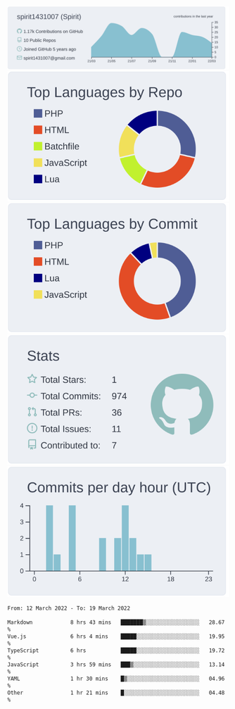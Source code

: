 [![](https://raw.githubusercontent.com/spirit1431007/spirit1431007/master/profile-summary-card-output/nord_bright/0-profile-details.svg)](https://git.io/spiritx)
[![](https://raw.githubusercontent.com/spirit1431007/spirit1431007/master/profile-summary-card-output/nord_bright/1-repos-per-language.svg)](https://git.io/spiritx) [![](https://raw.githubusercontent.com/spirit1431007/spirit1431007/master/profile-summary-card-output/nord_bright/2-most-commit-language.svg)](https://git.io/spiritx)
[![](https://raw.githubusercontent.com/spirit1431007/spirit1431007/master/profile-summary-card-output/nord_bright/3-stats.svg)](https://git.io/spiritx) [![](https://raw.githubusercontent.com/spirit1431007/spirit1431007/master/profile-summary-card-output/nord_bright/4-productive-time.svg)](https://git.io/spiritx)

<!--START_SECTION:waka-->

```text
From: 12 March 2022 - To: 19 March 2022

Markdown            8 hrs 43 mins   ███████▒░░░░░░░░░░░░░░░░░   28.67 %
Vue.js              6 hrs 4 mins    █████░░░░░░░░░░░░░░░░░░░░   19.95 %
TypeScript          6 hrs           █████░░░░░░░░░░░░░░░░░░░░   19.72 %
JavaScript          3 hrs 59 mins   ███▒░░░░░░░░░░░░░░░░░░░░░   13.14 %
YAML                1 hr 30 mins    █▒░░░░░░░░░░░░░░░░░░░░░░░   04.96 %
Other               1 hr 21 mins    █░░░░░░░░░░░░░░░░░░░░░░░░   04.48 %
```

<!--END_SECTION:waka-->
